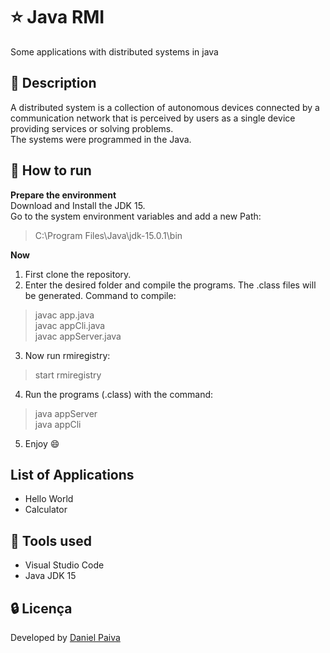 # :star: Java RMI
Some applications with distributed systems in java

## :page_facing_up: Description
A distributed system is a collection of autonomous devices connected by a communication network that is perceived by users as a single device providing services or solving problems.<br>
The systems were programmed in the Java.

## :pushpin: How to run

<strong>Prepare the environment</strong><br>
Download and Install the JDK 15.<br>
Go to the system environment variables and add a new Path:
> C:\Program Files\Java\jdk-15.0.1\bin

<strong>Now</strong>
1. First clone the repository.
2. Enter the desired folder and compile the programs. The .class files will be generated. Command to compile: 
> javac app.java<br>
> javac appCli.java<br>
> javac appServer.java<br>
3. Now run rmiregistry:
> start rmiregistry
4. Run the programs (.class) with the command:
> java appServer<br>
> java appCli<br>
5. Enjoy :smile:


## List of Applications
- Hello World
- Calculator

## :toolbox: Tools used

- Visual Studio Code
- Java JDK 15

## :lock: Licença

Developed by <a href="https://www.linkedin.com/in/danhpaiva/">Daniel Paiva</a>

